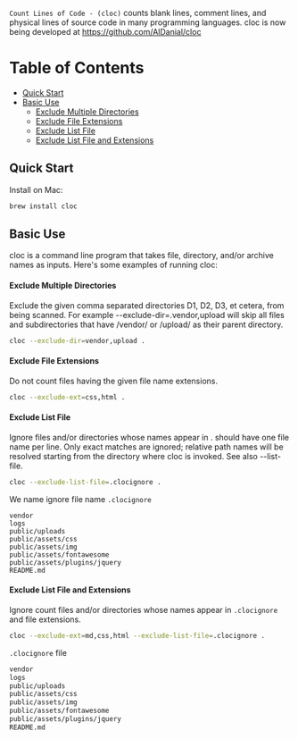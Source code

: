 `Count Lines of Code - (cloc)` counts blank lines, comment lines, and physical lines of source code in many programming languages. cloc is now being developed at https://github.com/AlDanial/cloc


Table of Contents
=================

* [Quick Start](#quick-start)
* [Basic Use](#basic-use)
  * [Exclude Multiple Directories](#exclude-multiple-directories)
  * [Exclude File Extensions](#exclude-file-extensions)
  * [Exclude List File](#exclude-list-file)
  * [Exclude List File and Extensions](#exclude-list-file-and-extensions)


## Quick Start


Install on Mac:

```bash
brew install cloc
```

## Basic Use



cloc is a command line program that takes file, directory, and/or archive names as inputs. Here's some examples of running cloc:


#### Exclude Multiple Directories

Exclude the given comma separated directories D1, D2, D3, et cetera, from being scanned. For example  --exclude-dir=.vendor,upload  will skip all files and subdirectories that have /vendor/ or /upload/ as their parent directory.

```bash
cloc --exclude-dir=vendor,upload .
```


#### Exclude File Extensions

Do not count files having the given file name extensions.

```bash
cloc --exclude-ext=css,html .
```


#### Exclude List File

Ignore files and/or directories whose names appear in <file>.  <file> should have one file name per line.  Only exact matches are ignored; relative path names will be resolved starting from the directory where cloc is invoked. See also --list-file.

```bash
cloc --exclude-list-file=.clocignore .
```



We name ignore file name `.clocignore`

```text
vendor
logs
public/uploads
public/assets/css
public/assets/img
public/assets/fontawesome
public/assets/plugins/jquery
README.md
```


#### Exclude List File and Extensions

Ignore count files and/or directories whose names appear in `.clocignore`  and file extensions.

```bash
cloc --exclude-ext=md,css,html --exclude-list-file=.clocignore .
```



`.clocignore` file

```bash
vendor
logs
public/uploads
public/assets/css
public/assets/img
public/assets/fontawesome
public/assets/plugins/jquery
README.md
```

